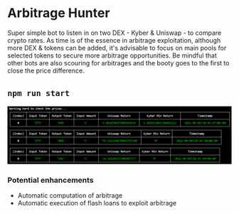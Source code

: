 # Arbitrage Hunter

Super simple bot to listen in on two DEX - Kyber &  Uniswap - to compare crypto rates. As time is of the essence in arbitrage exploitation, although more DEX & tokens can be added, it's advisable to focus on main pools for selected tokens to secure more arbitrage opportunities. Be mindful that other bots are also scouring for arbitrages and the booty goes to the first to close the price difference. 

## `npm run start`

![](screenshot.png)
### Potential enhancements

- Automatic computation of arbitrage
- Automatic execution of flash loans to exploit arbitrage
